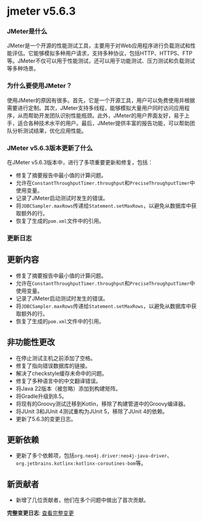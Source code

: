 # jmeter v5.6.3
### JMeter是什么

JMeter是一个开源的性能测试工具，主要用于对Web应用程序进行负载测试和性能评估。它能够模拟多种用户请求，支持多种协议，包括HTTP、HTTPS、FTP等。JMeter不仅可以用于性能测试，还可以用于功能测试、压力测试和负载测试等多种场景。

### 为什么要使用JMeter？

使用JMeter的原因有很多。首先，它是一个开源工具，用户可以免费使用并根据需要进行定制。其次，JMeter支持多线程，能够模拟大量用户同时访问应用程序，从而帮助开发团队识别性能瓶颈。此外，JMeter的用户界面友好，易于上手，适合各种技术水平的用户。最后，JMeter提供丰富的报告功能，可以帮助团队分析测试结果，优化应用性能。

### JMeter v5.6.3版本更新了什么

在JMeter v5.6.3版本中，进行了多项重要更新和修复，包括：

- 修复了摘要报告中最小值的计算问题。
- 允许在`ConstantThroughputTimer.throughput`和`PreciseThroughputTimer`中使用变量。
- 记录了JMeter启动测试时发生的错误。
- 将`JDBCSampler.maxRows`传递给`Statement.setMaxRows`，以避免从数据库中获取额外的行。
- 恢复了生成的`pom.xml`文件中的引用。

### 更新日志

## 更新内容
- 修复了摘要报告中最小值的计算问题。
- 允许在`ConstantThroughputTimer.throughput`和`PreciseThroughputTimer`中使用变量。
- 记录了JMeter启动测试时发生的错误。
- 将`JDBCSampler.maxRows`传递给`Statement.setMaxRows`，以避免从数据库中获取额外的行。
- 恢复了生成的`pom.xml`文件中的引用。

## 非功能性更改
- 在停止测试主机之前添加了空格。
- 修复了指向错误数据库的链接。
- 解决了checkstyle缓存未命中的问题。
- 修复了多种语言中的中文翻译错误。
- 将Java 22版本（被忽略）添加到构建矩阵。
- 将Gradle升级到8.5。
- 将现有的Groovy测试迁移到Kotlin，移除了构建管道中的Groovy编译器。
- 将JUnit 3和JUnit 4测试重构为JUnit 5，移除了JUnit 4的依赖。
- 更新了5.6.3的变更日志。

## 更新依赖
- 更新了多个依赖项，包括`org.neo4j.driver:neo4j-java-driver`、`org.jetbrains.kotlinx:kotlinx-coroutines-bom`等。

## 新贡献者
- 新增了几位贡献者，他们在多个问题中做出了首次贡献。

**完整变更日志**: [查看完整变更](https://github.com/apache/jmeter/compare/rel/v5.6.2...rel/v5.6.3)